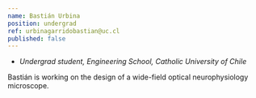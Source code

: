 ```yaml
---
name: Bastián Urbina
position: undergrad
ref: urbinagarridobastian@uc.cl
published: false
---
```


- _Undergrad student, Engineering School, Catholic University of Chile_

Bastián is working on the design of a wide-field optical neurophysiology microscope.